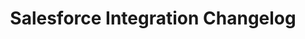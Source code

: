---
title: "Salesforce Integration Changelog"
permalink: /integrations/saas/salesforce/changelog
summary: "Updates about the Salesforce integration from the Stitch team."
input: false
show-in-menus: false

layout: changelog
content-type: "changelog-entry-list"
connection-type: "integration"

key: "salesforce-integration-changelog"

name: "salesforce"
display_name: "Salesforce"
---